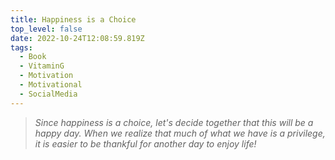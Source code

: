```yaml
---
title: Happiness is a Choice
top_level: false
date: 2022-10-24T12:08:59.819Z
tags:
  - Book
  - VitaminG
  - Motivation
  - Motivational
  - SocialMedia
---
```

> *Since happiness is a choice, let's decide together that this will be a happy day. When we realize that much of what we have is a privilege, it is easier to be thankful for another day to enjoy life!*
